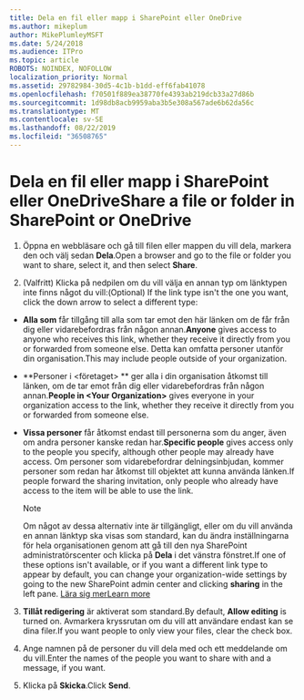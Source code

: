 ```yaml
---
title: Dela en fil eller mapp i SharePoint eller OneDrive
ms.author: mikeplum
author: MikePlumleyMSFT
ms.date: 5/24/2018
ms.audience: ITPro
ms.topic: article
ROBOTS: NOINDEX, NOFOLLOW
localization_priority: Normal
ms.assetid: 29782984-30d5-4c1b-b1dd-eff6fab41078
ms.openlocfilehash: f70501f889ea38770fe4393ab219dcb33a27d86b
ms.sourcegitcommit: 1d98db8acb9959aba3b5e308a567ade6b62da56c
ms.translationtype: MT
ms.contentlocale: sv-SE
ms.lasthandoff: 08/22/2019
ms.locfileid: "36508765"
---
```

# <a name="share-a-file-or-folder-in-sharepoint-or-onedrive"></a><span data-ttu-id="2b5a0-102">Dela en fil eller mapp i SharePoint eller OneDrive</span><span class="sxs-lookup"><span data-stu-id="2b5a0-102">Share a file or folder in SharePoint or OneDrive</span></span>

1. <span data-ttu-id="2b5a0-103">Öppna en webbläsare och gå till filen eller mappen du vill dela, markera den och välj sedan **Dela**.</span><span class="sxs-lookup"><span data-stu-id="2b5a0-103">Open a browser and go to the file or folder you want to share, select it, and then select **Share**.</span></span> 
    
2. <span data-ttu-id="2b5a0-104">(Valfritt) Klicka på nedpilen om du vill välja en annan typ om länktypen inte finns något du vill:</span><span class="sxs-lookup"><span data-stu-id="2b5a0-104">(Optional) If the link type isn't the one you want, click the down arrow to select a different type:</span></span>
    
  - <span data-ttu-id="2b5a0-105">**Alla som** får tillgång till alla som tar emot den här länken om de får från dig eller vidarebefordras från någon annan.</span><span class="sxs-lookup"><span data-stu-id="2b5a0-105">**Anyone** gives access to anyone who receives this link, whether they receive it directly from you or forwarded from someone else.</span></span> <span data-ttu-id="2b5a0-106">Detta kan omfatta personer utanför din organisation.</span><span class="sxs-lookup"><span data-stu-id="2b5a0-106">This may include people outside of your organization.</span></span> 
    
  - <span data-ttu-id="2b5a0-107">\*\*Personer i \<företaget\> \*\* ger alla i din organisation åtkomst till länken, om de tar emot från dig eller vidarebefordras från någon annan.</span><span class="sxs-lookup"><span data-stu-id="2b5a0-107">**People in \<Your Organization\>** gives everyone in your organization access to the link, whether they receive it directly from you or forwarded from someone else.</span></span> 
    
  - <span data-ttu-id="2b5a0-108">**Vissa personer** får åtkomst endast till personerna som du anger, även om andra personer kanske redan har.</span><span class="sxs-lookup"><span data-stu-id="2b5a0-108">**Specific people** gives access only to the people you specify, although other people may already have access.</span></span> <span data-ttu-id="2b5a0-109">Om personer som vidarebefordrar delningsinbjudan, kommer personer som redan har åtkomst till objektet att kunna använda länken.</span><span class="sxs-lookup"><span data-stu-id="2b5a0-109">If people forward the sharing invitation, only people who already have access to the item will be able to use the link.</span></span> 
    
    > [!NOTE]
    > <span data-ttu-id="2b5a0-110">Om något av dessa alternativ inte är tillgängligt, eller om du vill använda en annan länktyp ska visas som standard, kan du ändra inställningarna för hela organisationen genom att gå till den nya SharePoint administratörscenter och klicka på **Dela** i det vänstra fönstret.</span><span class="sxs-lookup"><span data-stu-id="2b5a0-110">If one of these options isn't available, or if you want a different link type to appear by default, you can change your organization-wide settings by going to the new SharePoint admin center and clicking **sharing** in the left pane.</span></span> [<span data-ttu-id="2b5a0-111">Lära sig mer</span><span class="sxs-lookup"><span data-stu-id="2b5a0-111">Learn more</span></span>](https://go.microsoft.com/fwlink/?linkid=866426)
  
3. <span data-ttu-id="2b5a0-112">**Tillåt redigering** är aktiverat som standard.</span><span class="sxs-lookup"><span data-stu-id="2b5a0-112">By default, **Allow editing** is turned on.</span></span> <span data-ttu-id="2b5a0-113">Avmarkera kryssrutan om du vill att användare endast kan se dina filer.</span><span class="sxs-lookup"><span data-stu-id="2b5a0-113">If you want people to only view your files, clear the check box.</span></span> 
    
4. <span data-ttu-id="2b5a0-114">Ange namnen på de personer du vill dela med och ett meddelande om du vill.</span><span class="sxs-lookup"><span data-stu-id="2b5a0-114">Enter the names of the people you want to share with and a message, if you want.</span></span>
    
5. <span data-ttu-id="2b5a0-115">Klicka på **Skicka**.</span><span class="sxs-lookup"><span data-stu-id="2b5a0-115">Click **Send**.</span></span> 
    

